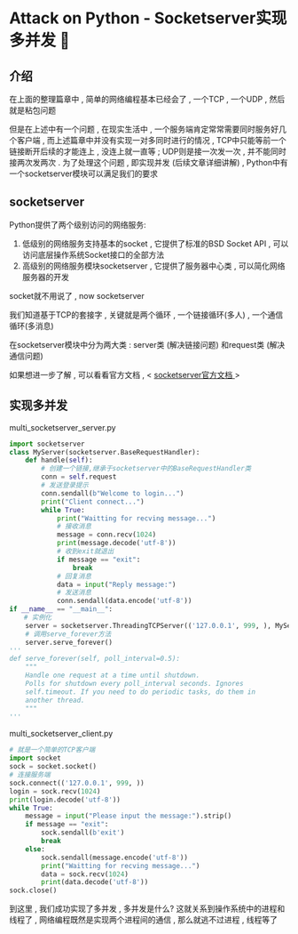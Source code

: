 #  Attack on Python - Socketserver实现多并发 🐍








<extoc></extoc>

## 介绍

在上面的整理篇章中 , 简单的网络编程基本已经会了 , 一个TCP , 一个UDP , 然后就是粘包问题

但是在上述中有一个问题 , 在现实生活中 , 一个服务端肯定常常需要同时服务好几个客户端 , 而上述篇章中并没有实现一对多同时进行的情况 , TCP中只能等前一个链接断开后续的才能连上 , 没连上就一直等 ; UDP则是接一次发一次 , 并不能同时接两次发两次 . 为了处理这个问题 , 即实现并发 (后续文章详细讲解) , Python中有一个socketserver模块可以满足我们的要求

## socketserver

Python提供了两个级别访问的网络服务:

1. 低级别的网络服务支持基本的socket , 它提供了标准的BSD Socket API , 可以访问底层操作系统Socket接口的全部方法
2. 高级别的网络服务模块socketserver , 它提供了服务器中心类 , 可以简化网络服务器的开发

socket就不用说了 , now socketserver

我们知道基于TCP的套接字 , 关键就是两个循环 , 一个链接循环(多人) , 一个通信循环(多消息)

在socketserver模块中分为两大类 : server类 (解决链接问题) 和request类 (解决通信问题) 

如果想进一步了解 , 可以看看官方文档 , < [socketserver官方文档 ](https://docs.python.org/3/library/socketserver.html?highlight=socketserver#module-socketserver)>

## 实现多并发

multi_socketserver_server.py

```python
import socketserver
class MyServer(socketserver.BaseRequestHandler):
    def handle(self):
        # 创建一个链接,继承于socketserver中的BaseRequestHandler类
        conn = self.request
        # 发送登录提示
        conn.sendall(b"Welcome to login...")
        print("Client connect...")
        while True:
            print("Waitting for recving message...")
            # 接收消息
            message = conn.recv(1024)
            print(message.decode('utf-8'))
            # 收到exit就退出
            if message == "exit":
                break
            # 回复消息
            data = input("Reply message:")
            # 发送消息
            conn.sendall(data.encode('utf-8'))
if __name__ == "__main__":
  　# 实例化
    server = socketserver.ThreadingTCPServer(('127.0.0.1', 999, ), MyServer)
    # 调用serve_forever方法
    server.serve_forever()
'''
def serve_forever(self, poll_interval=0.5):
	"""
	Handle one request at a time until shutdown.
    Polls for shutdown every poll_interval seconds. Ignores
    self.timeout. If you need to do periodic tasks, do them in
    another thread.
	"""
'''
```

multi_socketserver_client.py

```python
# 就是一个简单的TCP客户端
import socket
sock = socket.socket()
# 连接服务端
sock.connect(('127.0.0.1', 999, ))
login = sock.recv(1024)
print(login.decode('utf-8'))
while True:
    message = input("Please input the message:").strip()
    if message == "exit":
        sock.sendall(b'exit')
        break
    else:
        sock.sendall(message.encode('utf-8'))
        print("Waitting for recving message...")
        data = sock.recv(1024)
        print(data.decode('utf-8'))
sock.close()
```

到这里 , 我们成功实现了多并发 , 多并发是什么? 这就关系到操作系统中的进程和线程了 , 网络编程既然是实现两个进程间的通信 , 那么就逃不过进程 , 线程等了